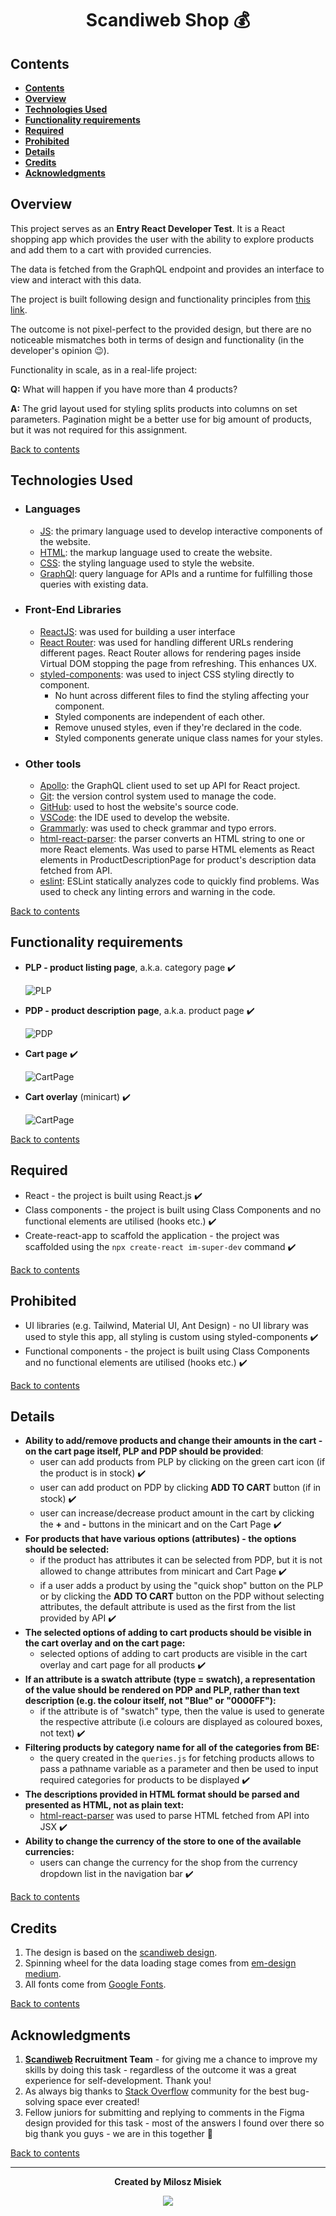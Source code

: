 # <div align='center'> Scandiweb Shop :moneybag: <!-- omit in toc --> </div>

## **Contents**

- [**Contents**](#contents)
- [**Overview**](#overview)
- [**Technologies Used**](#technologies-used)
- [**Functionality requirements**](#functionality-requirements)
- [**Required**](#required)
- [**Prohibited**](#prohibited)
- [**Details**](#details)
- [**Credits**](#credits)
- [**Acknowledgments**](#acknowledgments)

## **Overview**

This project serves as an **Entry React Developer Test**. It is a React shopping app which provides the user with the ability to explore products and add them to a cart with provided currencies.

The data is fetched from the GraphQL endpoint and provides an interface to view and interact with this data.

The project is built following design and functionality principles from [this link](https://www.figma.com/file/MSyCAqVy1UgNap0pvqH6H3/Junior-Frontend-Test-Designs-Public?node-id=0%3A1).

The outcome is not pixel-perfect to the provided design, but there are no noticeable mismatches both in terms of design and functionality (in the developer's opinion :wink:).

Functionality in scale, as in a real-life project:

**Q:** What will happen if you have more than 4 products?

**A:** The grid layout used for styling splits products into columns on set parameters. Pagination might be a better use for big amount of products, but it was not required for this assignment.

[Back to contents](#contents)

## **Technologies Used**

- ### Languages

  - [JS](https://www.javascript.com/): the primary language used to develop interactive components of the website.
  - [HTML](https://developer.mozilla.org/en-US/docs/Web/HTML): the markup language used to create the website.
  - [CSS](https://developer.mozilla.org/en-US/docs/Web/css): the styling language used to style the website.
  - [GraphQl](https://graphql.org/): query language for APIs and a runtime for fulfilling those queries with existing data.

- ### Front-End Libraries

  - [ReactJS](https://reactjs.org/): was used for building a user interface
  - [React Router](https://v5.reactrouter.com/): was used for handling different URLs rendering different pages. React Router allows for rendering pages inside Virtual DOM stopping the page from refreshing. This enhances UX.
  - [styled-components](https://styled-components.com/): was used to inject CSS styling directly to component.
    - No hunt across different files to find the styling affecting your component.
    - Styled components are independent of each other.
    - Remove unused styles, even if they're declared in the code.
    - Styled components generate unique class names for your styles.

- ### Other tools

  - [Apollo](https://www.apollographql.com/): the GraphQL client used to set up API for React project.
  - [Git](https://git-scm.com/): the version control system used to manage the code.
  - [GitHub](https://github.com/): used to host the website's source code.
  - [VSCode](https://code.visualstudio.com/): the IDE used to develop the website.
  - [Grammarly](https://www.grammarly.com/): was used to check grammar and typo errors.
  - [html-react-parser](https://www.npmjs.com/package/html-react-parser): the parser converts an HTML string to one or more React elements. Was used to parse HTML elements as React elements in ProductDescriptionPage for product's description data fetched from API.
  - [eslint](https://eslint.org/): ESLint statically analyzes code to quickly find problems. Was used to check any linting errors and warning in the code.

[Back to contents](#contents)

## **Functionality requirements**

- **PLP - product listing page**, a.k.a. category page :heavy_check_mark:
  
  ![PLP](src/assets/documentation/PLP.png)

- **PDP - product description page**, a.k.a. product page :heavy_check_mark:
  
  ![PDP](src/assets/documentation/PDP.png)

- **Cart page** :heavy_check_mark:
  
  ![CartPage](src/assets/documentation/cart-page.png)

- **Cart overlay** (minicart) :heavy_check_mark:
  
  ![CartPage](src/assets/documentation/minicart.png)

[Back to contents](#contents)

## **Required**

- React - the project is built using React.js :heavy_check_mark:
- Class components - the project is built using Class Components and no functional elements are utilised (hooks etc.) :heavy_check_mark:
- Create-react-app to scaffold the application - the project was scaffolded using the `npx create-react im-super-dev` command :heavy_check_mark:

[Back to contents](#contents)

## **Prohibited**

- UI libraries (e.g. Tailwind, Material UI, Ant Design) - no UI library was used to style this app, all styling is custom using styled-components :heavy_check_mark:
- Functional components - the project is built using Class Components and no functional elements are utilised (hooks etc.) :heavy_check_mark:

[Back to contents](#contents)

## **Details**

- **Ability to add/remove products and change their amounts in the cart - on the cart page itself, PLP and PDP should be provided**:
  - user can add products from PLP by clicking on the green cart icon (if the product is in stock) :heavy_check_mark:
  - user can add product on PDP by clicking **ADD TO CART** button (if in stock) :heavy_check_mark:
  - user can increase/decrease product amount in the cart by clicking the **+** and **-** buttons in the minicart and on the Cart Page :heavy_check_mark:
- **For products that have various options (attributes) - the options should be selected:**
  - if the product has attributes it can be selected from PDP, but it is not allowed to change attributes from minicart and Cart Page :heavy_check_mark:
  - if a user adds a product by using the "quick shop" button on the PLP or by clicking the **ADD TO CART** button on the PDP without selecting attributes, the default attribute is used as the first from the list provided by API :heavy_check_mark:
- **The selected options of adding to cart products should be visible in the cart overlay and on the cart page:**
  - selected options of adding to cart products are visible in the cart overlay and cart page for all products :heavy_check_mark:
- **If an attribute is a swatch attribute (type = swatch), a representation of the value should be rendered on PDP and PLP, rather than text description (e.g. the colour itself, not "Blue" or "0000FF"):**
  - if the attribute is of "swatch" type, then the value is used to generate the respective attribute (i.e colours are displayed as coloured boxes, not text) :heavy_check_mark:
- **Filtering products by category name for all of the categories from BE:**
  - the query created in the `queries.js` for fetching products allows to pass a pathname variable as a parameter and then be used to input required categories for products to be displayed :heavy_check_mark:
- **The descriptions provided in HTML format should be parsed and presented as HTML, not as plain text:**
  - [html-react-parser](https://www.npmjs.com/package/html-react-parser) was used to parse HTML fetched from API into JSX :heavy_check_mark:
- **Ability to change the currency of the store to one of the available currencies:**
  - users can change the currency for the shop from the currency dropdown list in the navigation bar :heavy_check_mark:

[Back to contents](#contents)

## **Credits**

1. The design is based on the [scandiweb design](https://www.figma.com/file/MSyCAqVy1UgNap0pvqH6H3/Junior-Frontend-Test-Designs-Public?node-id=0%3A1).
2. Spinning wheel for the data loading stage comes from [em-design medium](https://em-design.medium.com/figma-design-a-loading-spinner-animation-718b7e3a7f15).
3. All fonts come from [Google Fonts](https://fonts.google.com/).

[Back to contents](#contents)

## **Acknowledgments**

1. **[Scandiweb](https://scandiweb.com/) Recruitment Team** - for giving me a chance to improve my skills by doing this task - regardless of the outcome it was a great experience for self-development. Thank you!
2. As always big thanks to [Stack Overflow](https://stackoverflow.com/) community for the best bug-solving space ever created!
3. Fellow juniors for submitting and replying to comments in the Figma design provided for this task - most of the answers I found over there so big thank you guys - we are in this together :muscle:

[Back to contents](#contents)

---
**<div align='center'>Created by Milosz Misiek</div>**
<div align='center'>
    <a href="https://www.linkedin.com/in/milosz-misiek/" target="_blank">
        <img src="https://img.shields.io/badge/LinkedIn-0077B5?style=for-the-badge&logo=linkedin&logoColor=white" />
    </a>
</div>
